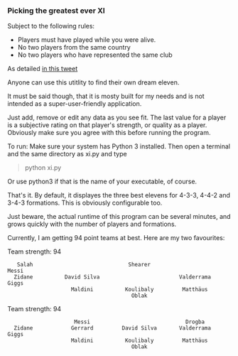 ### Picking the greatest ever XI

Subject to the following rules:

* Players must have played while you were alive.
* No two players from the same country
* No two players who have represented the same club

As detailed [in this tweet](https://twitter.com/Carra23/status/1250066001821130759)

Anyone can use this utitlity to find their own dream eleven.

It must be said though, that it is mosty built for my needs and is not intended as a super-user-friendly application.

Just add, remove or edit any data as you see fit. The last value for a player is a subjective rating
on that player's strength, or quality as a player. Obviously make sure you agree with this before
running the program.

To run: Make sure your system has Python 3 installed. Then open a terminal and the same directory as xi.py and type
> python xi.py

Or use python3 if that is the name of your executable, of course.

That's it. By default, it displayes the three best elevens for 4-3-3, 4-4-2 and 3-4-3 formations.
This is obviously configurable too.

Just beware, the actual runtime of this program can be several minutes, and grows quickly with the number of players and formations.

Currently, I am getting 94 point teams at best. Here are my two favourites:

Team strength: 94

       Salah                              Shearer                              Messi
      Zidane          David Silva                         Valderrama           Giggs
                        Maldini          Koulibaly         Matthäus
                                           Oblak

Team strength: 94

                         Messi                              Drogba
      Zidane            Gerrard         David Silva       Valderrama           Giggs
                        Maldini          Koulibaly         Matthäus
                                           Oblak